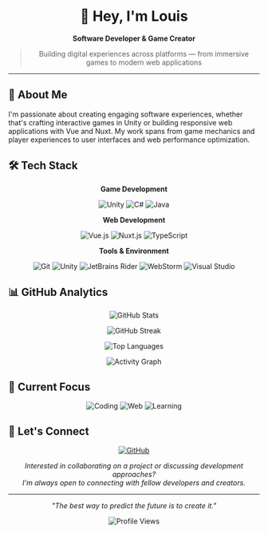 <div align="center">

# 👋 Hey, I'm Louis

**Software Developer & Game Creator**

> Building digital experiences across platforms — from immersive games to modern web applications

</div>

---

## 🚀 About Me

I'm passionate about creating engaging software experiences, whether that's crafting interactive games in Unity or building responsive web applications with Vue and Nuxt. My work spans from game mechanics and player experiences to user interfaces and web performance optimization.

## 🛠️ Tech Stack

<div align="center">

**Game Development**

![Unity](https://img.shields.io/badge/Unity-000000?style=for-the-badge&logo=unity&logoColor=white)
![C#](https://img.shields.io/badge/C%23-239120?style=for-the-badge&logo=c-sharp&logoColor=white)
![Java](https://img.shields.io/badge/Java-ED8B00?style=for-the-badge&logo=openjdk&logoColor=white)

**Web Development**

![Vue.js](https://img.shields.io/badge/Vue.js-35495E?style=for-the-badge&logo=vue.js&logoColor=4FC08D)
![Nuxt.js](https://img.shields.io/badge/Nuxt.js-00C58E?style=for-the-badge&logo=nuxt.js&logoColor=white)
![TypeScript](https://img.shields.io/badge/TypeScript-007ACC?style=for-the-badge&logo=typescript&logoColor=white)

**Tools & Environment**

![Git](https://img.shields.io/badge/Git-F05032?style=for-the-badge&logo=git&logoColor=white)
![Unity](https://img.shields.io/badge/Unity-000000?style=for-the-badge&logo=unity&logoColor=white)
![JetBrains Rider](https://img.shields.io/badge/Rider-000000?style=for-the-badge&logo=rider&logoColor=white)
![WebStorm](https://img.shields.io/badge/WebStorm-000000?style=for-the-badge&logo=webstorm&logoColor=white)
![Visual Studio](https://img.shields.io/badge/Visual%20Studio-5C2D91?style=for-the-badge&logo=visual-studio&logoColor=white)

</div>

## 📊 GitHub Analytics

<div align="center">

![GitHub Stats](https://github-readme-stats.vercel.app/api?username=TinxLD&show_icons=true&theme=dark&hide_border=true&bg_color=0d1117&title_color=58a6ff&icon_color=58a6ff&text_color=c9d1d9&count_private=true)

![GitHub Streak](https://github-readme-streak-stats.herokuapp.com/?user=TinxLD&theme=dark&hide_border=true&background=0d1117&stroke=58a6ff&ring=58a6ff&fire=58a6ff&currStreakLabel=58a6ff)

![Top Languages](https://github-readme-stats.vercel.app/api/top-langs/?username=TinxLD&layout=compact&theme=dark&hide_border=true&bg_color=0d1117&title_color=58a6ff&text_color=c9d1d9&langs_count=8)

![Activity Graph](https://github-readme-activity-graph.vercel.app/graph?username=TinxLD&bg_color=0d1117&color=58a6ff&line=58a6ff&point=c9d1d9&area=true&hide_border=true)

</div>

## 🎯 Current Focus

<div align="center">

![Coding](https://img.shields.io/badge/🎮_Game_Development-Unity_&_C%23-blueviolet?style=flat-square)
![Web](https://img.shields.io/badge/🌐_Web_Development-Vue_&_Nuxt-success?style=flat-square)
![Learning](https://img.shields.io/badge/📚_Always_Learning-New_Technologies-orange?style=flat-square)

</div>

## 🤝 Let's Connect

<div align="center">

[![GitHub](https://img.shields.io/badge/GitHub-TinxLD-181717?style=for-the-badge&logo=github&logoColor=white)](https://github.com/TinxLD)

*Interested in collaborating on a project or discussing development approaches?*  
*I'm always open to connecting with fellow developers and creators.*

</div>

---

<div align="center">

*"The best way to predict the future is to create it."*

![Profile Views](https://komarev.com/ghpvc/?username=TinxLD&color=58a6ff&style=flat-square)

</div>
